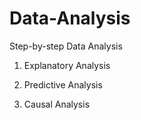 # Data-Analysis
Step-by-step Data Analysis

1. Explanatory Analysis

2. Predictive Analysis

3. Causal Analysis

